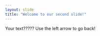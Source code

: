 ```yaml
---
layout: slide
title: "Welcome to our second slide!"
---
```

Your text?????
Use the left arrow to go back!
